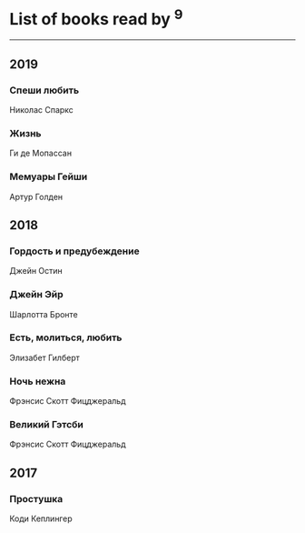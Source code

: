 # List of books read by [](http://vk.com/id17479508)<sup>9</sup>
---

## 2019

### Спеши любить
Николас Спаркс


### Жизнь
Ги де Мопассан


### Мемуары Гейши
Артур Голден



## 2018

### Гордость и предубеждение
Джейн Остин


### Джейн Эйр
Шарлотта Бронте


### Есть, молиться, любить
Элизабет Гилберт


### Ночь нежна
Фрэнсис Скотт Фицджеральд


### Великий Гэтсби
Фрэнсис Скотт Фицджеральд



## 2017

### Простушка
Коди Кеплингер



